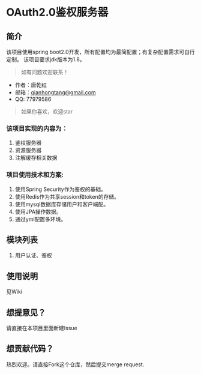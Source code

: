 ﻿# OAuth2.0鉴权服务器

## 简介
该项目使用spring boot2.0开发，所有配置均为最简配置；有复杂配置需求可自行定制。
该项目要求jdk版本为1.8。

> 如有问题欢迎联系！
* 作者：唐乾红</br>
* 邮箱：qianhongtang@gmail.com</br>
* QQ: 77979586</br>

> 如果你喜欢，欢迎star

### 该项目实现的内容为：
1.	鉴权服务器
2.	资源服务器
3.	注解缓存相关数据

### 项目使用技术和方案:
1. 使用Spring Security作为鉴权的基础。
2. 使用Redis作为共享session和token的存储。
3. 使用mysql数据库存储用户和客户端配。
4. 使用JPA操作数据。
5. 通过yml配置多环境。

## 模块列表
1. 用户认证、鉴权

## 使用说明
见Wiki

## 想提意见？
请直接在本项目里面新建Issue

## 想贡献代码？
热烈欢迎。请直接Fork这个仓库，然后提交merge request.
